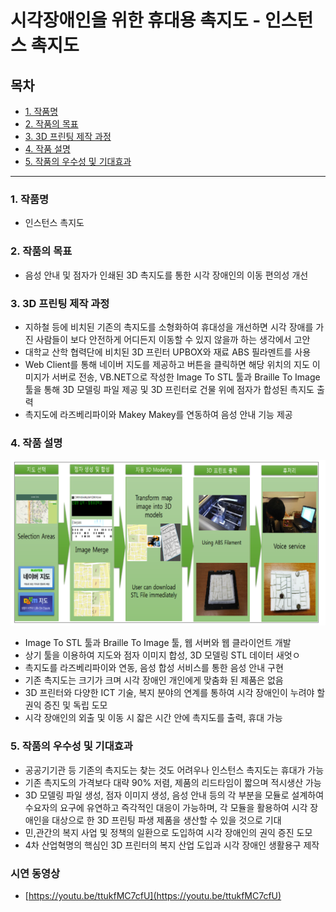 # 시각장애인을 위한 휴대용 촉지도 - 인스턴스 촉지도
## 목차
* [1. 작품명](#index1)
* [2. 작품의 목표](#index2)
* [3. 3D 프린팅 제작 과정](#index3)
* [4. 작품 설명](#index4)
* [5. 작품의 우수성 및 기대효과](#index5)
- - -
### 1. 작품명<a name="index1"></a>
* 인스턴스 촉지도
### 2. 작품의 목표<a name="index2"></a>
* 음성 안내 및 점자가 인쇄된 3D 촉지도를 통한 시각 장애인의 이동 편의성 개선
### 3. 3D 프린팅 제작 과정<a name="index3"></a>
* 지하철 등에 비치된 기존의 촉지도를 소형화하여 휴대성을 개선하면 시각 장애를 가진 사람들이 보다 안전하게 어디든지 이동할 수 있지 않을까 하는 생각에서 고안
* 대학교 산학 협력단에 비치된 3D 프린터 UPBOX와 재료 ABS 필라멘트를 사용
* Web Client를 통해 네이버 지도를 제공하고 버튼을 클릭하면 해당 위치의 지도 이미지가 서버로 전송,  VB.NET으로 작성한 Image To STL 툴과 Braille To Image 툴을 통해 3D 모델링 파일 제공 및 3D 프린터로 건물 위에 점자가 합성된 촉지도 출력
* 촉지도에 라즈베리파이와 Makey Makey를 연동하여 음성 안내 기능 제공
### 4. 작품 설명<a name="index4"></a>
![architecture](./architecture.png)
* Image To STL 툴과 Braille To Image 툴, 웹 서버와 웹 클라이언트 개발
* 상기 툴을 이용하여 지도와 점자 이미지 합성, 3D 모델링 STL 데이터 새엇ㅇ
* 촉지도를 라즈베리파이와 연동, 음성 합성 서비스를 통한 음성 안내 구현
* 기존 촉지도는 크기가 크며 시각 장애인 개인에게 맞춤화 된 제품은 없음
* 3D 프린터와 다양한 ICT 기술, 복지 분야의 연계를 통하여 시각 장애인이 누려야 할 권익 증진 및 독립 도모
* 시각 장애인의 외출 및 이동 시 잛은 시간 안에 촉지도를 출력, 휴대 가능
### 5. 작품의 우수성 및 기대효과<a name="index5"></a>
* 공공기기관 등 기존의 촉지도는 찾는 것도 어려우나 인스턴스 촉지도는 휴대가 가능
* 기존 촉지도의 가격보다 대략 90% 저렴, 제품의 리드타임이 짧으며 적시생산 가능
* 3D 모델링 파일 생성, 점자 이미지 생성, 음성 안내 등의 각 부분을 모듈로 설계하여 수요자의 요구에 유연하고 즉각적인 대응이 가능하며, 각 모듈을 활용하여 시각 장애인을 대상으로 한 3D 프린팅 파생 제품을 생산할 수 있을 것으로 기대
* 민,관간의 복지 사업 및 정책의 일환으로 도입하여 시각 장애인의 권익 증진 도모
* 4차 산업혁명의 핵심인 3D 프린터의 복지 산업 도입과 시각 장애인 생활용구 제작
### 시연 동영상
* [https://youtu.be/ttukfMC7cfU](https://youtu.be/ttukfMC7cfU)

